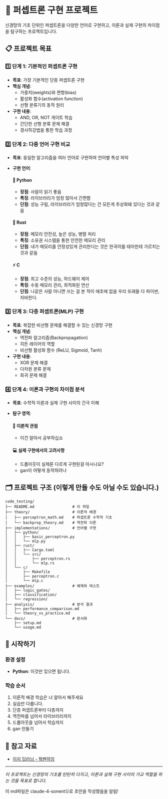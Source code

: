 # 🧠 퍼셉트론 구현 프로젝트

신경망의 기초 단위인 퍼셉트론을 다양한 언어로 구현하고, 이론과 실제 구현의 차이점을 탐구하는 프로젝트입니다.

## 📋 프로젝트 목표

### 1️⃣ 단계 1: 기본적인 퍼셉트론 구현
- **목표**: 가장 기본적인 단층 퍼셉트론 구현
- **핵심 개념**:
  - 가중치(weights)와 편향(bias)
  - 활성화 함수(activation function)
  - 선형 분류기의 동작 원리
- **구현 내용**:
  - AND, OR, NOT 게이트 학습
  - 간단한 선형 분류 문제 해결
  - 경사하강법을 통한 학습 과정

### 2️⃣ 단계 2: 다중 언어 구현 비교
- **목표**: 동일한 알고리즘을 여러 언어로 구현하여 언어별 특성 파악
- **구현 언어**:
  
  #### 🐍 Python
  - **장점**: 사람이 읽기 좋음 
  - **특징**: 라이브러리가 엄청 많아서 간편함
  - **단점**: 성능 구림, 라이브러리가 엄청많다는 건 모든게 추상화돼 있다는 것과 같음 
  
  #### 🦀 Rust
  - **장점**: 메모리 안전성, 높은 성능, 병렬 처리
  - **특징**: 소유권 시스템을 통한 안전한 메모리 관리
  - **단점**: 내가 메모리를 안정성있게 관리한다는 것은 한국어를 태아한테 가르치는 것과 같음 
  
  #### ⚡ C
  - **장점**: 최고 수준의 성능, 하드웨어 제어
  - **특징**: 수동 메모리 관리, 최적화된 연산
  - **단점**: 나같은 사람 아니면 쓰는 걸 본 적이 애초에 없음 우리 또래들 다 파이썬, 자바한다. 

### 3️⃣ 단계 3: 다층 퍼셉트론(MLP) 구현
- **목표**: 복잡한 비선형 문제를 해결할 수 있는 신경망 구현
- **핵심 개념**:
  - 역전파 알고리즘(Backpropagation)
  - 히든 레이어의 역할
  - 비선형 활성화 함수 (ReLU, Sigmoid, Tanh)
- **구현 내용**:
  - XOR 문제 해결
  - 다차원 분류 문제
  - 회귀 문제 해결

### 4️⃣ 단계 4: 이론과 구현의 차이점 분석
- **목표**: 수학적 이론과 실제 구현 사이의 간극 이해
- **탐구 영역**:
  
  #### 🔬 이론적 관점
  - 이건 알아서 공부하십쇼
  
  #### 💻 실제 구현에서의 고려사항
  - 드롭아웃이 실제론 다르게 구현된걸 아시나요?
  - gan이 어떻게 동작하려나

## 🗂️ 프로젝트 구조 (이렇게 만들 수도 아닐 수도 있습니다.)

```
code_testing/
├── README.md                 # 이 파일
├── theory/                   # 이론적 배경
│   ├── perceptron_math.md    # 퍼셉트론 수학적 기초
│   └── backprop_theory.md    # 역전파 이론
├── implementations/          # 언어별 구현
│   ├── python/
│   │   ├── basic_perceptron.py
│   │   └── mlp.py
│   ├── rust/
│   │   ├── Cargo.toml
│   │   └── src/
│   │       ├── perceptron.rs
│   │       └── mlp.rs
│   └── c/
│       ├── Makefile
│       ├── perceptron.c
│       └── mlp.c
├── examples/                 # 예제와 테스트
│   ├── logic_gates/
│   ├── classification/
│   └── regression/
├── analysis/                 # 분석 결과
│   ├── performance_comparison.md
│   └── theory_vs_practice.md
└── docs/                     # 문서화
    ├── setup.md
    └── usage.md
```

## 🚀 시작하기

### 환경 설정
- **Python**: 이것만 있으면 됩니다.

### 학습 순서
1. 이론적 배경 학습은 너 알아서 해주세요
2. 실습만 다룹니다.
3. 단층 퍼셉트론부터 다층까지
4. 역전파를 넘어서 라이브러리까지 
5. 드롭아웃을 넘어서 학습까지
6. gan 만들기


## 🔗 참고 자료

- [이지 딥러닝 - 혁펜하임 ](https://youtu.be/MnhaKrISSvs?si=ji-WdFj8LThXvrDZ)

---
*이 프로젝트는 신경망의 기초를 탄탄히 다지고, 이론과 실제 구현 사이의 가교 역할을 하는 것을 목표로 합니다.*

이 md파일은 claude-4-sonent으로 초안을 작성했음을 알림! 
